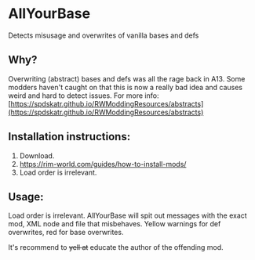 # AllYourBase
Detects misusage and overwrites of vanilla bases and defs

## Why?

Overwriting (abstract) bases and defs was all the rage back in A13. Some modders haven't caught on that this is now a really bad idea and causes weird and hard to detect issues. For more info: [https://spdskatr.github.io/RWModdingResources/abstracts](https://spdskatr.github.io/RWModdingResources/abstracts)

## Installation instructions:

1. Download.
2. https://rim-world.com/guides/how-to-install-mods/
3. Load order is irrelevant.

## Usage:

Load order is irrelevant. AllYourBase will spit out messages with the exact mod, XML node and file that misbehaves. Yellow warnings for def overwrites, red for base overwrites.

It's recommend to ~~yell at~~ educate the author of the offending mod.
